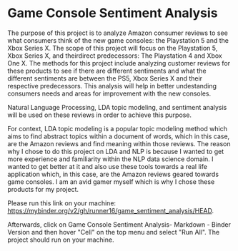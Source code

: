 # Game Console Sentiment Analysis


The purpose of this project is to analyze Amazon consumer reviews to see what consumers think of the new game consoles: the Playstation 5 and the Xbox Series X. 
The scope of this project will focus on the Playstation 5, Xbox Series X, and theirdirect predecessors: The Playstation 4 and Xbox One X. 
The methods for this project include analyzing customer reviews for these products to see if there are different sentiments and what the different sentiments are between the PS5, Xbox Series X and their respective predecessors. This analysis will help in better undestanding consumers needs and areas for improvement with the new consoles.

Natural Language Processing, LDA topic modeling, and sentiment analysis will be used on these reviews in order to achieve this purpose.

For context, LDA topic modeling is a popular topic modeling method which aims to find abstract topics within a document of words, which in this case, are the Amazon reviews and find meaning within those reviews. The reason why I chose to do this project on LDA and NLP is because I wanted to get more experience and familiarity within the NLP data science domain. I wanted to get better at it and also use these tools towards a real life application which, in this case, are the
Amazon reviews geared towards game consoles. I am an avid gamer myself which is why I chose these products for my
project.


Please run this link on your machine: https://mybinder.org/v2/gh/runner16/game_sentiment_analysis/HEAD.

Afterwards, click on Game Console Sentiment Analysis- Markdown - Binder Version and then hover "Cell" on the top menu and select "Run All".
The project should run on your machine.

